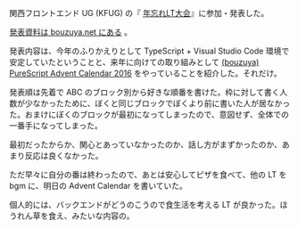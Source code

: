 関西フロントエンド UG (KFUG) の『 [年忘れLT大会](https://kfug.connpass.com/event/42765/)』に参加・発表した。

[発表資料は bouzuya.net にある](http://bouzuya.net/slides/2016-12-03/) 。

発表内容は、今年のふりかえりとして TypeScript + Visual Studio Code 環境で安定していたということと、来年に向けての取り組みとして [(bouzuya) PureScript Advent Calendar 2016](http://www.adventar.org/calendars/1494) をやっていることを紹介した。それだけ。

発表順は先着で ABC のブロック別から好きな順番を書けた。枠に対して書く人数が少なかったために、ぼくと同じブロックでぼくより前に書いた人が居なかった。おまけにぼくのブロックが最初になってしまったので、意図せず、全体での一番手になってしまった。

最初だったからか、関心とあっていなかったのか、話し方がまずかったのか、あまり反応は良くなかった。

ただ早々に自分の番は終わったので、あとは安心してピザを食べて、他の LT を bgm に、明日の Advent Calendar を書いていた。

個人的には、バックエンドがどうのこうので食生活を考える LT が良かった。ほうれん草を食え、みたいな内容の。
